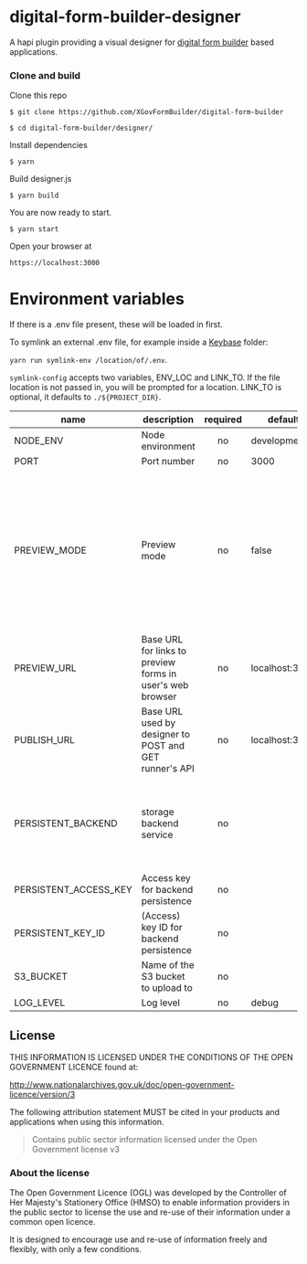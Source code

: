 # digital-form-builder-designer

A hapi plugin providing a visual designer for [digital form builder](https://github.com/DEFRA/digital-form-builder) based applications.

### Clone and build

Clone this repo

`$ git clone https://github.com/XGovFormBuilder/digital-form-builder`

`$ cd digital-form-builder/designer/`

Install dependencies

`$ yarn`

Build designer.js

`$ yarn build`

You are now ready to start.

`$ yarn start`

Open your browser at

`https://localhost:3000`

# Environment variables

If there is a .env file present, these will be loaded in first.

To symlink an external .env file, for example inside a [Keybase](https://keybase.io) folder:

`yarn run symlink-env /location/of/.env`.

`symlink-config` accepts two variables, ENV_LOC and LINK_TO. If the file location is not passed in, you will be prompted for a location.
LINK_TO is optional, it defaults to `./${PROJECT_DIR}`.

| name                  | description                                               | required | default        |            valid            |                                                                   notes                                                                   |
| --------------------- | --------------------------------------------------------- | :------: | -------------- | :-------------------------: | :---------------------------------------------------------------------------------------------------------------------------------------: |
| NODE_ENV              | Node environment                                          |    no    | development    | development,test,production |                                                                                                                                           |
| PORT                  | Port number                                               |    no    | 3000           |                             |                                                                                                                                           |
| PREVIEW_MODE          | Preview mode                                              |    no    | false          |                             | This should only be used in a dev or testing environment. Setting true will allow POST requests from the designer to add or mutate forms. |
| PREVIEW_URL           | Base URL for links to preview forms in user's web browser |    no    | localhost:3009 |                             |
| PUBLISH_URL           | Base URL used by designer to POST and GET runner's API    |    no    | localhost:3009 |                             |
| PERSISTENT_BACKEND    | storage backend service                                   |    no    |                |           s3,blob           |                              currently only s3 integration is properly supported. blob (or none) is stubbed.                              |
| PERSISTENT_ACCESS_KEY | Access key for backend persistence                        |    no    |                |                             |                                                                                                                                           |
| PERSISTENT_KEY_ID     | (Access) key ID for backend persistence                   |    no    |                |                             |                                                                                                                                           |
| S3_BUCKET             | Name of the S3 bucket to upload to                        |    no    |                |                             |                                                                                                                                           |
| LOG_LEVEL             | Log level                                                 |    no    | debug          |   trace,debug,info,error    |                                                                                                                                           |

## License

THIS INFORMATION IS LICENSED UNDER THE CONDITIONS OF THE OPEN GOVERNMENT LICENCE found at:

http://www.nationalarchives.gov.uk/doc/open-government-licence/version/3

The following attribution statement MUST be cited in your products and applications when using this information.

> Contains public sector information licensed under the Open Government license v3

### About the license

The Open Government Licence (OGL) was developed by the Controller of Her Majesty's Stationery Office (HMSO) to enable information providers in the public sector to license the use and re-use of their information under a common open licence.

It is designed to encourage use and re-use of information freely and flexibly, with only a few conditions.
